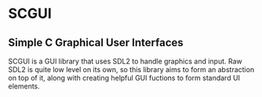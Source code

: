 # SCGUI
## Simple C Graphical User Interfaces

SCGUI is a GUI library that uses SDL2 to handle graphics and input. Raw SDL2 is quite low level on its own, so this library aims to form an abstraction on top of it, along with creating helpful GUI fuctions to form standard UI elements.